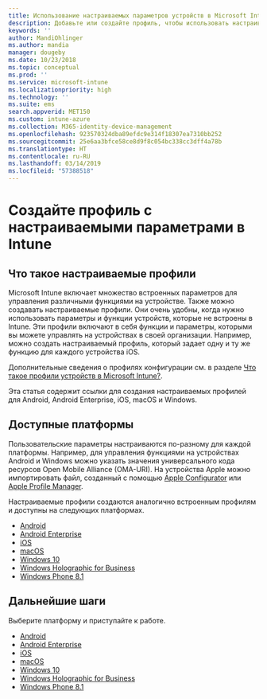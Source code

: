 ```yaml
---
title: Использование настраиваемых параметров устройств в Microsoft Intune — Azure | Документы Майкрософт
description: Добавьте или создайте профиль, чтобы использовать настраиваемые параметры для устройств Windows Phone, Windows 8.1, Windows 10 и более поздних версий, Android, Anndroid Enterprise, macOS и iOS с помощью Microsoft Intune
keywords: ''
author: MandiOhlinger
ms.author: mandia
manager: dougeby
ms.date: 10/23/2018
ms.topic: conceptual
ms.prod: ''
ms.service: microsoft-intune
ms.localizationpriority: high
ms.technology: ''
ms.suite: ems
search.appverid: MET150
ms.custom: intune-azure
ms.collection: M365-identity-device-management
ms.openlocfilehash: 923570324dba89efdc9e314f18307ea7310bb252
ms.sourcegitcommit: 25e6aa3bfce58ce8d9f8c054bc338cc3dff4a78b
ms.translationtype: HT
ms.contentlocale: ru-RU
ms.lasthandoff: 03/14/2019
ms.locfileid: "57388518"
---
```

# <a name="create-a-profile-with-custom-settings-in-intune"></a>Создайте профиль с настраиваемыми параметрами в Intune

## <a name="what-are-custom-profiles"></a>Что такое настраиваемые профили

Microsoft Intune включает множество встроенных параметров для управления различными функциями на устройстве. Также можно создавать настраиваемые профили. Они очень удобны, когда нужно использовать параметры и функции устройств, которые не встроены в Intune. Эти профили включают в себя функции и параметры, которыми вы можете управлять на устройствах в своей организации. Например, можно создать настраиваемый профиль, который задает одну и ту же функцию для каждого устройства iOS.

Дополнительные сведения о профилях конфигурации см. в разделе [Что такое профили устройств в Microsoft Intune?](device-profiles.md). 

Эта статья содержит ссылки для создания настраиваемых профилей для Android, Android Enterprise, iOS, macOS и Windows.

## <a name="available-platforms"></a>Доступные платформы

Пользовательские параметры настраиваются по-разному для каждой платформы. Например, для управления функциями на устройствах Android и Windows можно указать значения универсального кода ресурсов Open Mobile Alliance (OMA-URI). На устройства Apple можно импортировать файл, созданный с помощью [Apple Configurator](https://itunes.apple.com/us/app/apple-configurator-2/id1037126344?mt=12) или [Apple Profile Manager](https://support.apple.com/profile-manager).

Настраиваемые профили создаются аналогично встроенным профилям и доступны на следующих платформах.

- [Android](custom-settings-android.md)
- [Android Enterprise](custom-settings-android-for-work.md)
- [iOS](custom-settings-ios.md)
- [macOS](custom-settings-macos.md)
- [Windows 10](custom-settings-windows-10.md)
- [Windows Holographic for Business](custom-settings-windows-holographic.md)
- [Windows Phone 8.1](custom-settings-windows-phone-8-1.md)

## <a name="next-steps"></a>Дальнейшие шаги

Выберите платформу и приступайте к работе.

- [Android](custom-settings-android.md)
- [Android Enterprise](custom-settings-android-for-work.md)
- [iOS](custom-settings-ios.md)
- [macOS](custom-settings-macos.md)
- [Windows 10](custom-settings-windows-10.md)
- [Windows Holographic for Business](custom-settings-windows-holographic.md)
- [Windows Phone 8.1](custom-settings-windows-phone-8-1.md)
